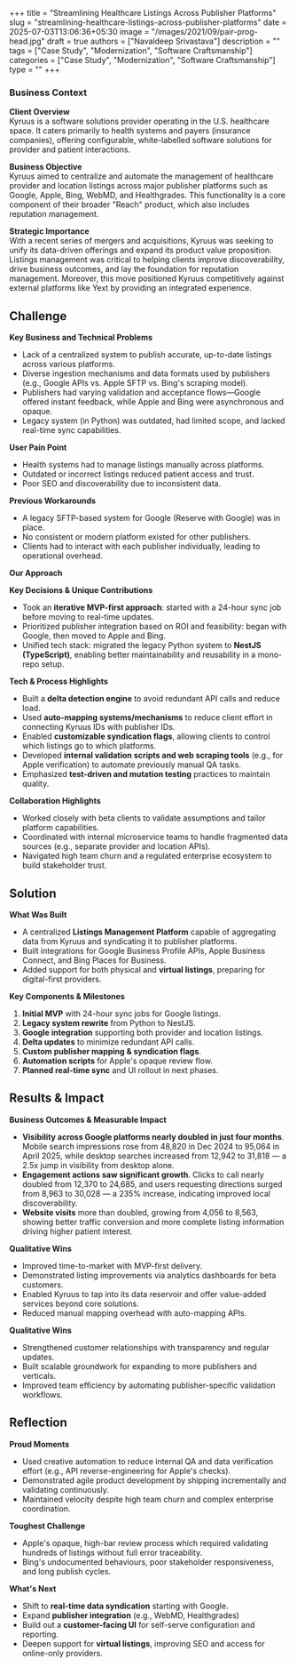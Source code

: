 +++
title = "Streamlining Healthcare Listings Across Publisher Platforms"
slug = "streamlining-healthcare-listings-across-publisher-platforms"
date = 2025-07-03T13:06:36+05:30
image = "/images/2021/09/pair-prog-head.jpg"
draft = true
authors = ["Navaldeep Srivastava"]
description = ""
tags = ["Case Study", "Modernization", "Software Craftsmanship"]
categories = ["Case Study", "Modernization", "Software Craftsmanship"]
type = ""
+++

### Business Context

**Client Overview**  
Kyruus is a software solutions provider operating in the U.S. healthcare space. It caters primarily to health systems and payers (insurance companies), offering configurable, white-labelled software solutions for provider and patient interactions.

**Business Objective**  
Kyruus aimed to centralize and automate the management of healthcare provider and location listings across major publisher platforms such as Google, Apple, Bing, WebMD, and Healthgrades. This functionality is a core component of their broader "Reach" product, which also includes reputation management.

**Strategic Importance**  
With a recent series of mergers and acquisitions, Kyruus was seeking to unify its data-driven offerings and expand its product value proposition. Listings management was critical to helping clients improve discoverability, drive business outcomes, and lay the foundation for reputation management. Moreover, this move positioned Kyruus competitively against external platforms like Yext by providing an integrated experience.

## Challenge

**Key Business and Technical Problems**

- Lack of a centralized system to publish accurate, up-to-date listings across various platforms.
- Diverse ingestion mechanisms and data formats used by publishers (e.g., Google APIs vs. Apple SFTP vs. Bing's scraping model).
- Publishers had varying validation and acceptance flows—Google offered instant feedback, while Apple and Bing were asynchronous and opaque.
- Legacy system (in Python) was outdated, had limited scope, and lacked real-time sync capabilities.

**User Pain Point**

- Health systems had to manage listings manually across platforms.
- Outdated or incorrect listings reduced patient access and trust.
- Poor SEO and discoverability due to inconsistent data.

**Previous Workarounds**

- A legacy SFTP-based system for Google (Reserve with Google) was in place.
- No consistent or modern platform existed for other publishers.
- Clients had to interact with each publisher individually, leading to operational overhead.

**Our Approach**

**Key Decisions & Unique Contributions**

- Took an **iterative MVP-first approach**: started with a 24-hour sync job before moving to real-time updates.
- Prioritized publisher integration based on ROI and feasibility: began with Google, then moved to Apple and Bing.
- Unified tech stack: migrated the legacy Python system to **NestJS (TypeScript)**, enabling better maintainability and reusability in a mono-repo setup.

**Tech & Process Highlights**

- Built a **delta detection engine** to avoid redundant API calls and reduce load.
- Used **auto-mapping systems/mechanisms** to reduce client effort in connecting Kyruus IDs with publisher IDs.
- Enabled **customizable syndication flags**, allowing clients to control which listings go to which platforms.
- Developed **internal validation scripts and web scraping tools** (e.g., for Apple verification) to automate previously manual QA tasks.
- Emphasized **test-driven and mutation testing** practices to maintain quality.

**Collaboration Highlights**

- Worked closely with beta clients to validate assumptions and tailor platform capabilities.
- Coordinated with internal microservice teams to handle fragmented data sources (e.g., separate provider and location APIs).
- Navigated high team churn and a regulated enterprise ecosystem to build stakeholder trust.

## Solution

**What Was Built**

- A centralized **Listings Management Platform** capable of aggregating data from Kyruus and syndicating it to publisher platforms.
- Built integrations for Google Business Profile APIs, Apple Business Connect, and Bing Places for Business.
- Added support for both physical and **virtual listings**, preparing for digital-first providers.

**Key Components & Milestones**

1. **Initial MVP** with 24-hour sync jobs for Google listings.
2. **Legacy system rewrite** from Python to NestJS.
3. **Google integration** supporting both provider and location listings.
4. **Delta updates** to minimize redundant API calls.
5. **Custom publisher mapping & syndication flags**.
6. **Automation scripts** for Apple's opaque review flow.
7. **Planned real-time sync** and UI rollout in next phases.

## Results & Impact

**Business Outcomes & Measurable Impact**

- **Visibility across Google platforms nearly doubled in just four months**. Mobile search impressions rose from 48,820 in Dec 2024 to 95,064 in April 2025, while desktop searches increased from 12,942 to 31,818 — a 2.5x jump in visibility from desktop alone.
- **Engagement actions saw significant growth**. Clicks to call nearly doubled from 12,370 to 24,685, and users requesting directions surged from 8,963 to 30,028 — a 235% increase, indicating improved local discoverability.
- **Website visits** more than doubled, growing from 4,056 to 8,563, showing better traffic conversion and more complete listing information driving higher patient interest.

**Qualitative Wins**

- Improved time-to-market with MVP-first delivery.
- Demonstrated listing improvements via analytics dashboards for beta customers.
- Enabled Kyruus to tap into its data reservoir and offer value-added services beyond core solutions.
- Reduced manual mapping overhead with auto-mapping APIs.

**Qualitative Wins**

- Strengthened customer relationships with transparency and regular updates.
- Built scalable groundwork for expanding to more publishers and verticals.
- Improved team efficiency by automating publisher-specific validation workflows.

## Reflection

**Proud Moments**

- Used creative automation to reduce internal QA and data verification effort (e.g., API reverse-engineering for Apple's checks).
- Demonstrated agile product development by shipping incrementally and validating continuously.
- Maintained velocity despite high team churn and complex enterprise coordination.

**Toughest Challenge**

- Apple's opaque, high-bar review process which required validating hundreds of listings without full error traceability.
- Bing's undocumented behaviours, poor stakeholder responsiveness, and long publish cycles.

**What's Next**

- Shift to **real-time data syndication** starting with Google.
- Expand **publisher integration** (e.g., WebMD, Healthgrades)
- Build out a **customer-facing UI** for self-serve configuration and reporting.
- Deepen support for **virtual listings**, improving SEO and access for online-only providers.
